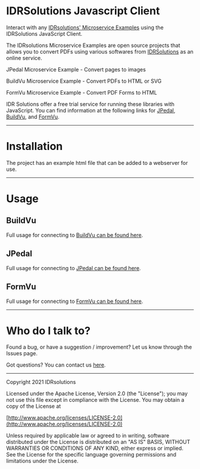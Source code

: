 # IDRSolutions Javascript Client #

Interact with any [IDRsolutions' Microservice Examples](https://github.com/idrsolutions/) using the IDRSolutions JavaScript Client.

The IDRsolutions Microservice Examples are open source projects that allows you to
convert PDFs using various softwares from [IDRSolutions](https://www.idrsolutions.com/) as an online service.

JPedal Microservice Example - Convert pages to images

BuildVu Microservice Example - Convert PDFs to HTML or SVG

FormVu Microservice Example - Convert PDF Forms to HTML

IDR Solutions offer a free trial service for running these libraries with JavaScript. You can
find information at the following links for [JPedal](https://www.idrsolutions.com/jpedal/), [BuildVu](https://www.idrsolutions.com/buildvu/), and [FormVu](https://www.idrsolutions.com/formvu/).

-----

# Installation #

The project has an example html file that can be added to a webserver for use.

-----

# Usage #
## BuildVu #
Full usage for connecting to [BuildVu can be found here](https://support.idrsolutions.com/buildvu/tutorials/cloud/).

## JPedal #
Full usage for connecting to [JPedal can be found here](https://support.idrsolutions.com/jpedal/tutorials/cloud/).

## FormVu #
Full usage for connecting to [FormVu can be found here](https://support.idrsolutions.com/formvu/tutorials/cloud/).

-----

# Who do I talk to? #

Found a bug, or have a suggestion / improvement? Let us know through the Issues page.

Got questions? You can contact us [here](https://idrsolutions.my.site.com/s/request).

-----

Copyright 2021 IDRsolutions

Licensed under the Apache License, Version 2.0 (the "License");
you may not use this file except in compliance with the License.
You may obtain a copy of the License at

[http://www.apache.org/licenses/LICENSE-2.0](http://www.apache.org/licenses/LICENSE-2.0)

Unless required by applicable law or agreed to in writing, software
distributed under the License is distributed on an "AS IS" BASIS,
WITHOUT WARRANTIES OR CONDITIONS OF ANY KIND, either express or implied.
See the License for the specific language governing permissions and
limitations under the License.
